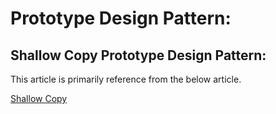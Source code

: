 # Prototype Design Pattern:

## Shallow Copy Prototype Design Pattern:

This article is primarily reference from the below article.

[Shallow Copy](https://medium.com/@thecodebean/prototype-design-pattern-implementation-in-java-b4b900f1ad9a)